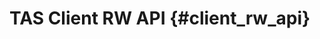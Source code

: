 TAS Client RW API {#client_rw_api}
===============================================================================